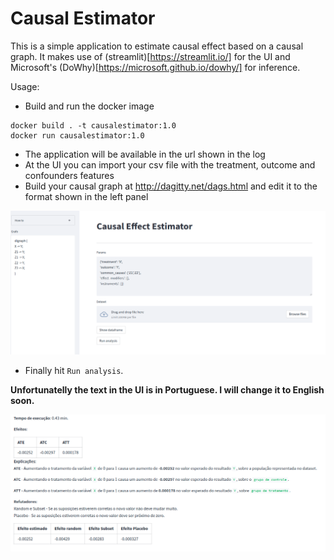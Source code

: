 # Causal Estimator

This is a simple application to estimate causal effect based on a causal graph. It makes use of (streamlit)[https://streamlit.io/] for the UI and Microsoft's (DoWhy)[https://microsoft.github.io/dowhy/] for inference.

Usage:
- Build and run the docker image
```shell
docker build . -t causalestimator:1.0
docker run causalestimator:1.0
```

- The application will be available in the url shown in the log
- At the UI you can import your csv file with the treatment, outcome and confounders features
- Build your causal graph at http://dagitty.net/dags.html and edit it to the format shown in the left panel

<img src="images/ui_example.png">

- Finally hit `Run analysis`. 

**Unfortunatelly the text in the UI is in Portuguese. I will change it to English soon.**

<img src="images/result_example.png">